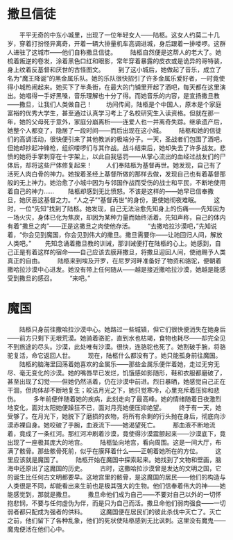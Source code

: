 # 撒旦信徒
　　平平无奇的中东小城里，出现了一位年轻女人——陆柩。这女人约莫二十几岁，穿着打扮怪异离奇，开着一辆大排量机车高调进城，身后跟着一排喽啰。这群人进驻了这城市——他们自称撒旦信徒。
　　陆柩自然便是这帮人的老大了。她梳着叛逆的卷发，涂着黑色口红和眼影，常年穿着暴露的皮衣或是诡异的哥特装，身上纹着反基督和厌世的古怪图文。
　　到了这小城后，她做起了音乐，成立了名为“魔王降诞”的黑金属乐队。她的乐队很快招引了许多金属乐爱好者，一时竟使得小城热闹起来。她买下了半条街，在最大的门铺里开起了酒吧，每天都在这里演出。她唱得一手好黑嗓，音乐理解也十分了得。而她音乐的内容，是宣扬撒旦教——撒旦，让我们人类做自己！
　　坊间传闻，陆柩是个中国人，原本是个家庭富裕的优秀大学生，甚至通过认真学习考上了名校研究生入读资格。但就在那一年，她的父母死于意外，家庭分崩离析——连爱人也一并离奇失踪。继承遗产后，她整个人都变了，隐居了一段时间——而后出现在这小城。
　　陆柩和她的信徒们的高调活动，很快便引来了其他教派的极端分子。一天，圣战者们包围了酒吧，但她却抄起冲锋枪，组织喽啰们与其作战。战斗结束后，她却失去了许多战友。悲愤的她将手掌刺穿在十字架上，以此自我惩罚——从掌心流出的血经过战友们的尸体后，却将这些尸体修复起来！
　　人们奉陆柩为基督再世。她发现，自己有了活死人肉白骨的神力。她按着圣经上基督所做的那样去做，发现自己也有着基督那般的无上神力。她治愈了小城中因为与邻国作战而受伤的战士和平民，不断地使用着自己的神力……
　　陆柩却感到无比愤怒。不该是这样的——她早已信奉撒旦，她厌恶这基督之力。“人之子”“基督再世”的身份，更使她彻夜难眠。
　　这时，一位“先知”找到了陆柩。她发现，自己无法治愈先知身上的伤痛——先知因为一场火灾，身体已化为焦炭，却因为某种力量而始终活着。先知声称，自己的体内有着“撒旦之肉”——正是这撒旦之肉使他存活。
　　“去撒哈拉沙漠吧，”先知说着，“你会见到魔国，你会见到伟大的撒旦。撒旦需要你——让祂回归人间，解放人类吧。”
　　先知念诵着撒旦教的训诫，那训诫便打在陆柩的心上。她感到，自己正是有着这样的宿命——自己应该去膜拜撒旦，将撒旦迎回人间，使祂赐予人类真正的自由。
　　陆柩来到埃及开罗，在尼罗河畔准备好了物资和骆驼，便朝着撒哈拉沙漠中心进发。她没有带上任何随从——越是接近撒哈拉沙漠，她越是能感受到撒旦的感召。
　　“来吧。”
# 魔国
　　陆柩只身前往撒哈拉沙漠中心。她路过一些城镇，但它们很快便消失在她身后——前方只剩下无垠荒漠。她骑着骆驼，直到水也枯竭，食物也耗尽——却完全见不到旅途的尽头。沙漠，此处唯有沙漠。很快，连骆驼也死了。她割破手腕，将骆驼复活，命它返回人世。
　　现在，陆柩什么都没有了。她只能孤身前往魔国。
　　陆柩的脑海里回荡着她喜欢的金属乐——那些金属乐便伴着她，走过无穷无尽、毫无变化的沙漠。她的嘴唇早已发烂，饥饿感如影随形，鞋和衣服都磨破了，甚至出现了幻觉——但她仍然活着，仍在沙漠中前进。烈日暴晒，她感觉自己正在干涸，但肉体却不断地复生；皎洁月光之下，她只觉寒冷，心里充斥着压抑和悲伤。
　　多年前便伴随着她的疾病，此刻走向了最高峰。她的情绪随着日夜激烈地变化，面对太阳她便躁狂不已，面对月亮她便压抑绝望。
　　终于有一天，她受够了。在月光下，她脱下了磨损的衣物，将所有余剩的行头抛在身后，彻底向沙漠赤裸自身。她咬破了手腕，血液流下——她渴望死亡。
　　那血液不断地流着，竟成了一条红河。那红河冲刷着沙漠，竟使得沙漠震颤起来——沙漠底下，竟出现了一座极其庞大的地宫。
　　陆柩坠向地宫，看向周围。这是一间大厅，布满了骸骨。那些骸骨死前，似乎在膜拜着什么——正朝着她所在的方位。
　　这里应该就是魔国了。
　　陆柩开始在魔国中探索起来。她找到了文物和壁画，脑海中还原出了这魔国的历史。
　　古时，这撒哈拉沙漠曾是发达的文明之国，它的诞生比任何古文明都要早。这地宫里的骸骨，是这魔国的居民——他们的构造与人类很是不同，却能看出来生前也是极其强大的生物。他们信奉着伟大的神——她能感觉到，那就是撒旦。
　　撒旦命他们成为自己——不要对自己以外的一切怀抱悲悯，不要与任何虚伪为伴，而是只为自己而活。撒旦命他们弱肉强食——一切弱者都只配成为强者的供料。
　　这魔国便在居民们的彼此杀伐中灭亡了。灭亡之前，他们留下了各种乱象，他们的死状使陆柩感到无比讽刺。这里没有魔鬼——魔鬼便活在他们心中。
<!-- ##{"timestamp":1694861854}## -->